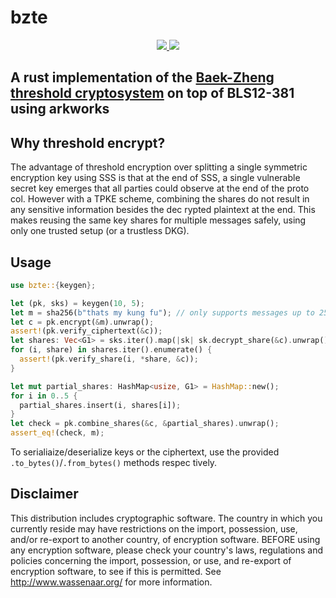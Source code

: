 # bzte
<p style="text-align: center;">
<a href="https://deps.rs/repo/github/silur/bzte"><img src="https://deps.rs/repo/github/silur/bzte/status.svg"></
a>
<a href="https://docs.rs/bzte"><img src="https://img.shields.io/docsrs/bzte"></a>
</p>

## A rust implementation of the <a href="https://cpb-us-w2.wpmucdn.com/sites.uab.edu/dist/a/68/files/2020/01/globecom03-p1491.pdf">Baek-Zheng threshold cryptosystem</a> on top of BLS12-381 using arkworks

## Why threshold encrypt?

The advantage of threshold encryption over splitting a single symmetric encryption key using SSS is that
at the end of SSS, a single vulnerable secret key emerges that all parties could observe at the end of the proto
col. However with a TPKE scheme, combining the shares do not result in any sensitive information besides the dec
rypted plaintext at the end. This makes reusing the same key shares for multiple messages safely, using only one
 trusted setup (or a trustless DKG).

## Usage

```rust
use bzte::{keygen};

let (pk, sks) = keygen(10, 5);
let m = sha256(b"thats my kung fu"); // only supports messages up to 256 bits!
let c = pk.encrypt(&m).unwrap();
assert!(pk.verify_ciphertext(&c));
let shares: Vec<G1> = sks.iter().map(|sk| sk.decrypt_share(&c).unwrap()).collect();
for (i, share) in shares.iter().enumerate() {
  assert!(pk.verify_share(i, *share, &c));
}

let mut partial_shares: HashMap<usize, G1> = HashMap::new();
for i in 0..5 {
  partial_shares.insert(i, shares[i]);
}
let check = pk.combine_shares(&c, &partial_shares).unwrap();
assert_eq!(check, m);
```

To serialiaize/deserialize keys or the ciphertext, use the provided `.to_bytes()`/`.from_bytes()` methods respec
tively.

## Disclaimer

This distribution includes cryptographic software. The country in which you currently reside may have restrictions on the import, possession, use, and/or re-export to another country, of encryption software. BEFORE using any encryption software, please check your country's laws, regulations and policies concerning the import, possession, or use, and re-export of encryption software, to see if this is permitted. See http://www.wassenaar.org/ for more information.
